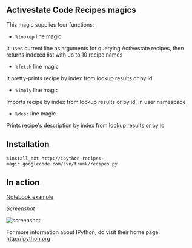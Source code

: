 Activestate Code Recipes magics
-------------------------------

This magic supplies four functions:

 - `%lookup` line magic

  It uses current line as arguments for querying Activestate recipes, then returns indexed list with up to 10 recipe names

 - `%fetch` line magic

  It pretty-prints recipe by index from lookup results or by id

 - `%imply` line magic

  Imports recipe by index from lookup results or by id, in user namespace

 - `%desc` line magic

  Prints recipe's description by index from lookup results or by id


Installation
------------
```
%install_ext http://ipython-recipes-magic.googlecode.com/svn/trunk/recipes.py
```


In action
---------

[Notebook example](http://nbviewer.ipython.org/url/ipython-recipes-magic.googlecode.com/svn/trunk/recipes.ipynb)

*Screenshot*

![screenshot](http://i.imgur.com/1Du5T.png)

For more information about IPython, do visit their home page: http://ipython.org